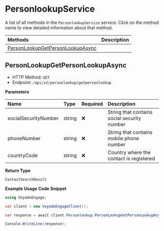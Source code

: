 # PersonlookupService

A list of all methods in the `PersonlookupService` service. Click on the method name to view detailed information about that method.

| Methods                                                               | Description |
| :-------------------------------------------------------------------- | :---------- |
| [PersonLookupGetPersonLookupAsync](#personlookupgetpersonlookupasync) |             |

## PersonLookupGetPersonLookupAsync

- HTTP Method: `GET`
- Endpoint: `/api/v2/personlookup/getpersonlookup`

**Parameters**

| Name                 | Type   | Required | Description                                 |
| :------------------- | :----- | :------- | :------------------------------------------ |
| socialSecurityNumber | string | ❌       | String that contains social security number |
| phoneNumber          | string | ❌       | String that contains mobile phone number    |
| countryCode          | string | ❌       | Country where the contact is registered     |

**Return Type**

`ContactSearchResult`

**Example Usage Code Snippet**

```csharp
using VoyadoEngage;

var client = new VoyadoEngageClient();

var response = await client.Personlookup.PersonLookupGetPersonLookupAsync("socialSecurityNumber", "phoneNumber", "countryCode");

Console.WriteLine(response);
```

<!-- This file was generated by liblab | https://liblab.com/ -->
